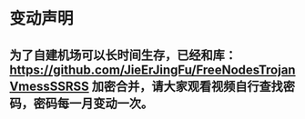 变动声明
============================================
为了自建机场可以长时间生存，已经和库：https://github.com/JieErJingFu/FreeNodesTrojanVmessSSRSS 加密合并，请大家观看视频自行查找密码，密码每一月变动一次。
---------------------------------------------
